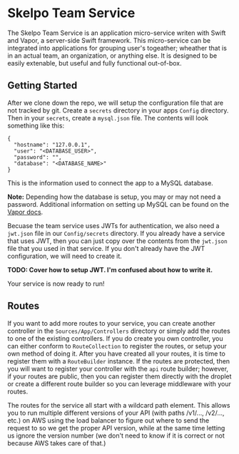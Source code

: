 # Skelpo Team Service

The Skelpo Team Service is an application micro-service writen with Swift and Vapor, a server-side Swift framework. This micro-service can be integrated into applications for grouping user's togeather; wheather that is in an actual team, an organization, or anything else. It is designed to be easily extenable, but useful and fully functional out-of-box.

## Getting Started

After we clone down the repo, we will setup the configuration file that are not tracked by git. Create a `secrets` directory in your apps `Config` directory. Then in your `secrets`, create a `mysql.json` file. The contents will look something like this:

    {
      "hostname": "127.0.0.1",
      "user": "<DATABASE_USER>",
      "password": "",
      "database": "<DATABASE_NAME>"
    }

This is the information used to connect the app to a MySQL database.

**Note:** Depending how the database is setup, you may or may not need a password. Additional information on setting up MySQL can be found on the [Vapor docs](https://docs.vapor.codes/2.0/mysql/package/).

Becuase the team service uses JWTs for authentication, we also need a `jwt.json` file in our `Config/secrets` directory. If you already have a service that uses JWT, then you can just copy over the contents from the `jwt.json` file that you used in that service. If you don't already have the JWT configuration, we will need to create it.

**TODO: Cover how to setup JWT. I'm confused about how to write it.**

Your service is now ready to run!

## Routes

If you want to add more routes to your service, you can create another controller in the `Sources/App/Controllers` directory or simply add the routes to one of the existing controllers. If you do create you own controller, you can either conform to `RouteCollection` to register the routes, or setup your own method of doing it. After you have created all your routes, it is time to register them with a `RouteBuilder` instance. If the routes are protected, then you will want to register your controller with the `api` route builder; however, if your routes are public, then you can register them directly with the droplet or create a different route builder so you can leverage middleware with your routes.

The routes for the service all start with a wildcard path element. This allows you to run multiple different versions of your API (with paths /v1/..., /v2/..., etc.) on AWS using the load balancer to figure out where to send the request to so we get the proper API version, while at the same time letting us ignore the version number (we don't need to know if it is correct or not because AWS takes care of that.)
